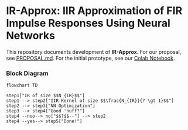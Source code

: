 # IR-Approx: IIR Approximation of FIR Impulse Responses Using Neural Networks

This repository documents development of **IR-Approx**. For our proposal, see [PROPOSAL.md](./PROPOSAL.md). For the initial prototype, see our [Colab Notebook](https://colab.research.google.com/drive/1jvvUkCaEiVgBp3HYy_lhlEEdbZr5T1Lq?usp=sharing).

### Block Diagram
```mermaid
flowchart TD

step1["IR of size $$N_{IR}$$"] 
step1 --> step2["IIR Kernel of size $$\frac{N_{IR}}{? \gt 1}$$"]
step2 --> step3["NN Optimization"]
step3 --> step4["Good 'nuff?"]
step4 --noo--> no["$$?$$--"] --> step2
step4 --yes--> step5["Done!"]
```